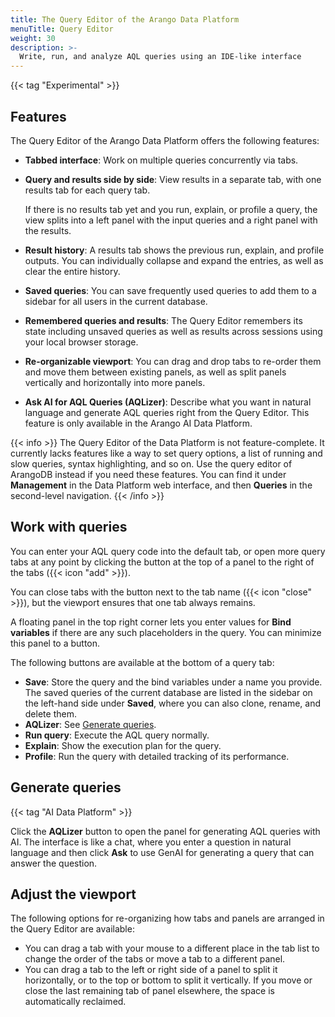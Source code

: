 ```yaml
---
title: The Query Editor of the Arango Data Platform
menuTitle: Query Editor
weight: 30
description: >-
  Write, run, and analyze AQL queries using an IDE-like interface
---
```

{{< tag "Experimental" >}}

## Features

The Query Editor of the Arango Data Platform offers the following features:

- **Tabbed interface**:
  Work on multiple queries concurrently via tabs.

- **Query and results side by side**:
  View results in a separate tab, with one results tab for each query tab.

  If there is no results tab yet and you run, explain, or profile a query, the
  view splits into a left panel with the input queries and a right panel with
  the results.

- **Result history**:
  A results tab shows the previous run, explain, and profile outputs.
  You can individually collapse and expand the entries, as well as clear the
  entire history.

- **Saved queries**:
  You can save frequently used queries to add them to a sidebar for all users
  in the current database.  
  
- **Remembered queries and results**:
  The Query Editor remembers its state including unsaved queries as well as
  results across sessions using your local browser storage.

- **Re-organizable viewport**:
  You can drag and drop tabs to re-order them and move them between existing
  panels, as well as split panels vertically and horizontally into more panels.

- **Ask AI for AQL Queries (AQLizer)**:
  Describe what you want in natural language and generate AQL queries right
  from the Query Editor. This feature is only available in the
  Arango AI Data Platform.

{{< info >}}
The Query Editor of the Data Platform is not feature-complete. It currently
lacks features like a way to set query options, a list of running and slow
queries, syntax highlighting, and so on. Use the query editor of ArangoDB
instead if you need these features. You can find it under **Management** in the
Data Platform web interface, and then **Queries** in the second-level navigation.
{{< /info >}}

## Work with queries

You can enter your AQL query code into the default tab, or open more query tabs
at any point by clicking the button at the top of a panel to the right of the
tabs ({{< icon "add" >}}).

You can close tabs with the button next to the tab name ({{< icon "close" >}}),
but the viewport ensures that one tab always remains.<!-- TODO: Welcome page -->

A floating panel in the top right corner lets you enter values for
**Bind variables** if there are any such placeholders in the query. You can
minimize this panel to a button.

The following buttons are available at the bottom of a query tab:

- **Save**: Store the query and the bind variables under a name you provide.
  The saved queries of the current database are listed in the sidebar on the
  left-hand side under **Saved**, where you can also clone, rename, and delete them.
- **AQLizer**: See [Generate queries](#generate-queries).
- **Run query**: Execute the AQL query normally.
- **Explain**: Show the execution plan for the query.
- **Profile**: Run the query with detailed tracking of its performance.

## Generate queries

{{< tag "AI Data Platform" >}}

Click the **AQLizer** button to open the panel for generating AQL queries with
AI. The interface is like a chat, where you enter a question in natural language
and then click **Ask** to use GenAI for generating a query that can answer the
question.

## Adjust the viewport

The following options for re-organizing how tabs and panels are arranged in the
Query Editor are available:

- You can drag a tab with your mouse to a different place in the tab list to
  change the order of the tabs or move a tab to a different panel.
- You can drag a tab to the left or right side of a panel to split it
  horizontally, or to the top or bottom to split it vertically.
  If you move or close the last remaining tab of panel elsewhere, the space is
  automatically reclaimed.
